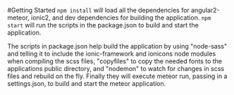 
#Getting Started
`npm install` will load all the dependencies for angular2-meteor, ionic2, and dev dependencies for building the application.
`npm start` will run the scripts in the package.json to build and start the application.

The scripts in package.json help build the application by using "node-sass" and telling it to include the ionic-framework
and ionicons node modules when compiling the scss files, "copyfiles" to copy the needed fonts to the applications public 
directory, and "nodemon" to watch for changes in scss files and rebuild on the fly.  Finally they will execute meteor run,
passing in a settings.json, to build and start the meteor application.
